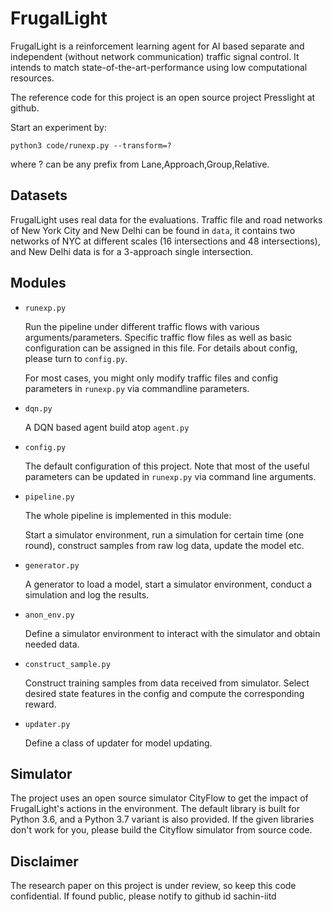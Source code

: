 # FrugalLight

FrugalLight is a reinforcement learning agent for AI based separate and independent (without network communication) 
traffic signal control. It intends to match state-of-the-art-performance using low computational resources.

The reference code for this project is an open source project Presslight at github.

Start an experiment by:

``python3 code/runexp.py --transform=?``

where ? can be any prefix from Lane,Approach,Group,Relative.

## Datasets

  FrugalLight uses real data for the evaluations. Traffic file and road networks of New York City and New Delhi can be found in ``data``, it contains two networks of NYC at different scales (16 intersections and 48 intersections), and New Delhi data is for a 3-approach single intersection.

## Modules

* ``runexp.py``

  Run the pipeline under different traffic flows with various arguments/parameters. Specific traffic flow files as well as basic configuration can be assigned in this file. For details about config, please turn to ``config.py``.

  For most cases, you might only modify traffic files and config parameters in ``runexp.py`` via commandline parameters.

* ``dqn.py``

  A DQN based agent build atop ``agent.py``

* ``config.py``

  The default configuration of this project. Note that most of the useful parameters can be updated in ``runexp.py`` via command line arguments.

* ``pipeline.py``

  The whole pipeline is implemented in this module:

  Start a simulator environment, run a simulation for certain time (one round), construct samples from raw log data, update the model etc.

* ``generator.py``

  A generator to load a model, start a simulator environment, conduct a simulation and log the results.

* ``anon_env.py``

  Define a simulator environment to interact with the simulator and obtain needed data.

* ``construct_sample.py``

  Construct training samples from data received from simulator. Select desired state features in the config and compute the corresponding reward.

* ``updater.py``

  Define a class of updater for model updating.
  
## Simulator

  The project uses an open source simulator CityFlow to get the impact of FrugalLight's actions in the environment. The default library is built for Python 3.6, and a Python 3.7 variant is also provided. If the given libraries don't work for you, please build the Cityflow simulator from source code.

## Disclaimer

The research paper on this project is under review, so keep this code confidential. If found public, please notify to github id sachin-iitd

